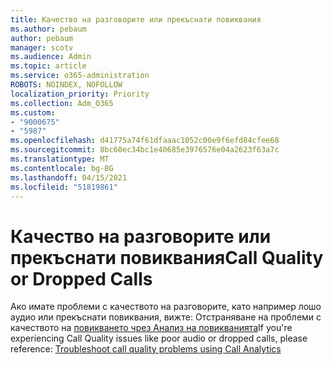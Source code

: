 ```yaml
---
title: Качество на разговорите или прекъснати повиквания
ms.author: pebaum
author: pebaum
manager: scotv
ms.audience: Admin
ms.topic: article
ms.service: o365-administration
ROBOTS: NOINDEX, NOFOLLOW
localization_priority: Priority
ms.collection: Adm_O365
ms.custom:
- "9000675"
- "5987"
ms.openlocfilehash: d41775a74f61dfaaac1052c00e9f6efd84cfee68
ms.sourcegitcommit: 8bc60ec34bc1e40685e3976576e04a2623f63a7c
ms.translationtype: MT
ms.contentlocale: bg-BG
ms.lasthandoff: 04/15/2021
ms.locfileid: "51819861"
---
```

# <a name="call-quality-or-dropped-calls"></a><span data-ttu-id="aa81b-102">Качество на разговорите или прекъснати повиквания</span><span class="sxs-lookup"><span data-stu-id="aa81b-102">Call Quality or Dropped Calls</span></span>

<span data-ttu-id="aa81b-103">Ако имате проблеми с качеството на разговорите, като например лошо аудио или прекъснати повиквания, вижте: Отстраняване на проблеми с качеството на [повикването чрез Анализ на повикванията](https://docs.microsoft.com/microsoftteams/use-call-analytics-to-troubleshoot-poor-call-quality#troubleshoot-call-quality-problems-using-call-analytics)</span><span class="sxs-lookup"><span data-stu-id="aa81b-103">If you're experiencing Call Quality issues like poor audio or dropped calls, please reference: [Troubleshoot call quality problems using Call Analytics](https://docs.microsoft.com/microsoftteams/use-call-analytics-to-troubleshoot-poor-call-quality#troubleshoot-call-quality-problems-using-call-analytics)</span></span>